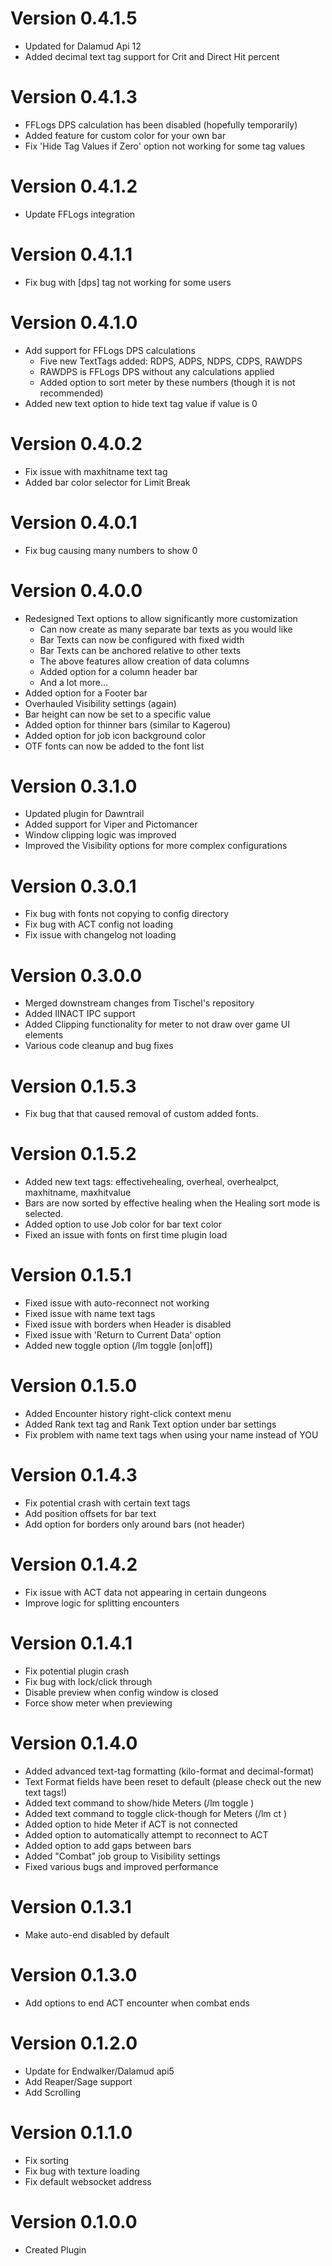 # Version 0.4.1.5
- Updated for Dalamud Api 12
- Added decimal text tag support for Crit and Direct Hit percent

# Version 0.4.1.3
- FFLogs DPS calculation has been disabled (hopefully temporarily)
- Added feature for custom color for your own bar
- Fix 'Hide Tag Values if Zero' option not working for some tag values

# Version 0.4.1.2
- Update FFLogs integration

# Version 0.4.1.1
- Fix bug with [dps] tag not working for some users

# Version 0.4.1.0
- Add support for FFLogs DPS calculations
    - Five new TextTags added: RDPS, ADPS, NDPS, CDPS, RAWDPS
    - RAWDPS is FFLogs DPS without any calculations applied
    - Added option to sort meter by these numbers (though it is not recommended)
- Added new text option to hide text tag value if value is 0

# Version 0.4.0.2
- Fix issue with maxhitname text tag
- Added bar color selector for Limit Break

# Version 0.4.0.1
- Fix bug causing many numbers to show 0

# Version 0.4.0.0
- Redesigned Text options to allow significantly more customization
    - Can now create as many separate bar texts as you would like
    - Bar Texts can now be configured with fixed width
    - Bar Texts can be anchored relative to other texts
    - The above features allow creation of data columns
    - Added option for a column header bar
    - And a lot more...
- Added option for a Footer bar
- Overhauled Visibility settings (again)
- Bar height can now be set to a specific value
- Added option for thinner bars (similar to Kagerou)
- Added option for job icon background color
- OTF fonts can now be added to the font list

# Version 0.3.1.0
- Updated plugin for Dawntrail
- Added support for Viper and Pictomancer
- Window clipping logic was improved
- Improved the Visibility options for more complex configurations

# Version 0.3.0.1
- Fix bug with fonts not copying to config directory
- Fix bug with ACT config not loading
- Fix issue with changelog not loading

# Version 0.3.0.0
- Merged downstream changes from Tischel's repository
- Added IINACT IPC support
- Added Clipping functionality for meter to not draw over game UI elements
- Various code cleanup and bug fixes

# Version 0.1.5.3
- Fix bug that that caused removal of custom added fonts.

# Version 0.1.5.2
- Added new text tags: effectivehealing, overheal, overhealpct, maxhitname, maxhitvalue
- Bars are now sorted by effective healing when the Healing sort mode is selected.
- Added option to use Job color for bar text color
- Fixed an issue with fonts on first time plugin load

# Version 0.1.5.1
- Fixed issue with auto-reconnect not working
- Fixed issue with name text tags
- Fixed issue with borders when Header is disabled
- Fixed issue with 'Return to Current Data' option
- Added new toggle option (/lm toggle <number> [on|off])

# Version 0.1.5.0
- Added Encounter history right-click context menu
- Added Rank text tag and Rank Text option under bar settings
- Fix problem with name text tags when using your name instead of YOU

# Version 0.1.4.3
- Fix potential crash with certain text tags
- Add position offsets for bar text
- Add option for borders only around bars (not header)

# Version 0.1.4.2
- Fix issue with ACT data not appearing in certain dungeons
- Improve logic for splitting encounters

# Version 0.1.4.1
- Fix potential plugin crash
- Fix bug with lock/click through
- Disable preview when config window is closed
- Force show meter when previewing

# Version 0.1.4.0
- Added advanced text-tag formatting (kilo-format and decimal-format)
- Text Format fields have been reset to default (please check out the new text tags!)
- Added text command to show/hide Meters (/lm toggle <number>)
- Added text command to toggle click-though for Meters (/lm ct <number>)
- Added option to hide Meter if ACT is not connected
- Added option to automatically attempt to reconnect to ACT
- Added option to add gaps between bars
- Added "Combat" job group to Visibility settings
- Fixed various bugs and improved performance

# Version 0.1.3.1
- Make auto-end disabled by default

# Version 0.1.3.0
- Add options to end ACT encounter when combat ends

# Version 0.1.2.0
- Update for Endwalker/Dalamud api5
- Add Reaper/Sage support
- Add Scrolling

# Version 0.1.1.0
- Fix sorting
- Fix bug with texture loading
- Fix default websocket address

# Version 0.1.0.0
- Created Plugin